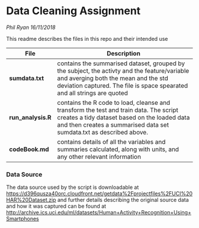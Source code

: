 # Data Cleaning Assignment
*Phil Ryan 16/11/2018*

This readme describes the files in this repo and their intended use


File| Description
----|-----------------------------------------------------
**sumdata.txt**| contains the summarised dataset, grouped by the subject, the activty and the feature/variable and averging both the mean and the std deviation captured. The file is space spearated and all strings are quoted
**run_analysis.R**| contains the R code to load, cleanse and transform the test and train data.  The script creates a tidy dataset based on the loaded data and then creates a summarised data set sumdata.txt as described above.
**codeBook.md**| contains details of  all the variables and summaries calculated, along with units, and any other relevant information

### Data Source
The data source used by the script is downloadable at https://d396qusza40orc.cloudfront.net/getdata%2Fprojectfiles%2FUCI%20HAR%20Dataset.zip
and further details describing the original source data and how it was captured can be found at http://archive.ics.uci.edu/ml/datasets/Human+Activity+Recognition+Using+Smartphones 